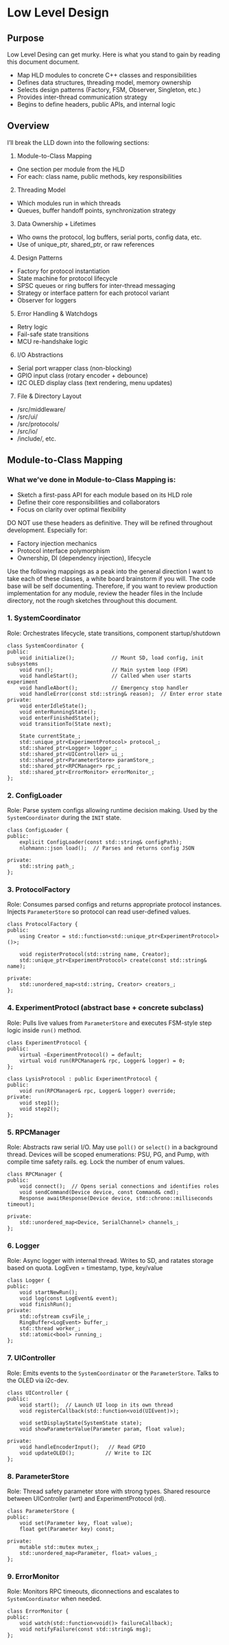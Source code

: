 # Low Level Design 

## Purpose 
Low Level Desing can get murky. Here is what you stand to gain by reading this document document.

-   Map HLD modules to concrete C++ classes and responsibilities
-   Defines data structures, threading model, memory ownership
-   Selects design patterns (Factory, FSM, Observer, Singleton, etc.)
-   Provides inter-thread communication strategy
-   Begins to define headers, public APIs, and internal logic

## Overview
I’ll break the LLD down into the following sections:

1. Module-to-Class Mapping
- One section per module from the HLD
- For each: class name, public methods, key responsibilities

2. Threading Model
- Which modules run in which threads
- Queues, buffer handoff points, synchronization strategy

3. Data Ownership + Lifetimes
- Who owns the protocol, log buffers, serial ports, config data, etc.
- Use of unique_ptr, shared_ptr, or raw references

4. Design Patterns
- Factory for protocol instantiation
- State machine for protocol lifecycle
- SPSC queues or ring buffers for inter-thread messaging
- Strategy or interface pattern for each protocol variant
- Observer for loggers 

5. Error Handling & Watchdogs
- Retry logic
- Fail-safe state transitions
- MCU re-handshake logic

6. I/O Abstractions
- Serial port wrapper class (non-blocking)
- GPIO input class (rotary encoder + debounce)
- I2C OLED display class (text rendering, menu updates)

7. File & Directory Layout
- /src/middleware/
- /src/ui/
- /src/protocols/
- /src/io/
- /include/, etc.

## Module-to-Class Mapping 
### What we’ve done in Module-to-Class Mapping is:
- Sketch a first-pass API for each module based on its HLD role
- Define their core responsibilities and collaborators
- Focus on clarity over optimal flexibility

DO NOT use these headers as definitive. They will be refined throughout development. Especially for: 
- Factory injection mechanics
- Protocol interface polymorphism
- Ownership, DI (dependency injection), lifecycle

Use the following mappings as a peak into the general direction I want to take each of these classes, a white board brainstorm if you will. 
The code base will be self documenting. Therefore, if you want to review production implementation for any module, review the 
header files in the Include directory, not the rough sketches throughout this document. 
### 1. SystemCoordinator
Role: Orchestrates lifecycle, state transitions, component startup/shutdown 

```
class SystemCoordinator {
public:
    void initialize();            // Mount SD, load config, init subsystems
    void run();                   // Main system loop (FSM)
    void handleStart();           // Called when user starts experiment
    void handleAbort();           // Emergency stop handler
    void handleError(const std::string& reason);  // Enter error state
private:
    void enterIdleState();
    void enterRunningState();
    void enterFinishedState();
    void transitionTo(State next);

    State currentState_;
    std::unique_ptr<ExperimentProtocol> protocol_;
    std::shared_ptr<Logger> logger_;
    std::shared_ptr<UIController> ui_;
    std::shared_ptr<ParameterStore> paramStore_;
    std::shared_ptr<RPCManager> rpc_;
    std::shared_ptr<ErrorMonitor> errorMonitor_;
};
```
### 2. ConfigLoader 
Role: Parse system configs allowing runtime decision making. Used by the `SystemCoordinator` during the `INIT` state.
```
class ConfigLoader {
public:
    explicit ConfigLoader(const std::string& configPath);
    nlohmann::json load();  // Parses and returns config JSON

private:
    std::string path_;
};
```
### 3. ProtocolFactory 
Role: Consumes parsed configs and returns appropriate protocol instances. Injects `ParameterStore` so protocol can read user-defined values. 
```
class ProtocolFactory {
public:
    using Creator = std::function<std::unique_ptr<ExperimentProtocol>()>;

    void registerProtocol(std::string name, Creator);
    std::unique_ptr<ExperimentProtocol> create(const std::string& name);

private:
    std::unordered_map<std::string, Creator> creators_;
};
```
### 4. ExperimentProtocl (abstract base + concrete subclass)
Role: Pulls live values from `ParameterStore` and executes FSM-style step logic inside `run()` method. 
```
class ExperimentProtocol {
public:
    virtual ~ExperimentProtocol() = default;
    virtual void run(RPCManager& rpc, Logger& logger) = 0;
};

class LysisProtocol : public ExperimentProtocol {
public:
    void run(RPCManager& rpc, Logger& logger) override;
private:
    void step1();
    void step2();
};
```
### 5. RPCManager 
Role: Abstracts raw serial I/O. May use `poll()` or `select()` in a background thread. 
Devices will be scoped enumerations: PSU, PG, and Pump, with compile time safety rails. eg. Lock the number of enum values. 
```
class RPCManager {
public:
    void connect();  // Opens serial connections and identifies roles
    void sendCommand(Device device, const Command& cmd);
    Response awaitResponse(Device device, std::chrono::milliseconds timeout);

private:
    std::unordered_map<Device, SerialChannel> channels_;
};
```
### 6. Logger 
Role: Async logger with internal thread. Writes to SD, and ratates storage based on quota. LogEven = timestamp, type, key/value
```
class Logger {
public:
    void startNewRun();
    void log(const LogEvent& event);
    void finishRun();
private:
    std::ofstream csvFile_;
    RingBuffer<LogEvent> buffer_;
    std::thread worker_;
    std::atomic<bool> running_;
};
```
### 7. UIController 
Role: Emits events to the `SystemCoordinator` or the `ParameterStore`. Talks to the OLED via i2c-dev. 
```
class UIController {
public:
    void start();  // Launch UI loop in its own thread
    void registerCallback(std::function<void(UIEvent)>);

    void setDisplayState(SystemState state);
    void showParameterValue(Parameter param, float value);

private:
    void handleEncoderInput();   // Read GPIO
    void updateOLED();          // Write to I2C
};
```
### 8. ParameterStore
Role: Thread safety parameter store with strong types. Shared resource between UIController (wrt) and ExperimentProtocol (rd). 
```
class ParameterStore {
public:
    void set(Parameter key, float value);
    float get(Parameter key) const;

private:
    mutable std::mutex mutex_;
    std::unordered_map<Parameter, float> values_;
};
```
### 9. ErrorMonitor
Role: Monitors RPC timeouts, diconnections and escalates to `SystemCoordinator` when needed. 
```
class ErrorMonitor {
public:
    void watch(std::function<void()> failureCallback);
    void notifyFailure(const std::string& msg);
};
```






